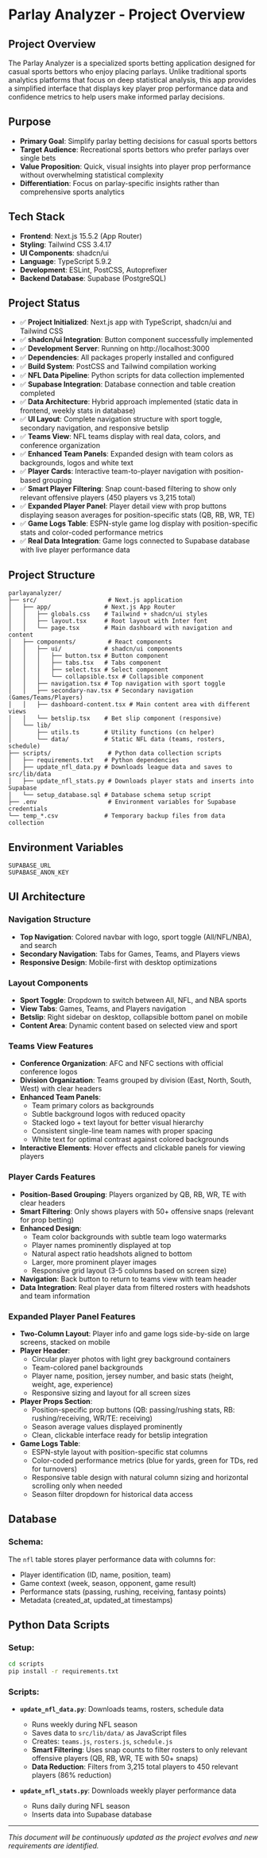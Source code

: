 # Parlay Analyzer - Project Overview

## Project Overview
The Parlay Analyzer is a specialized sports betting application designed for casual sports bettors who enjoy placing parlays. Unlike traditional sports analytics platforms that focus on deep statistical analysis, this app provides a simplified interface that displays key player prop performance data and confidence metrics to help users make informed parlay decisions.

## Purpose
- **Primary Goal**: Simplify parlay betting decisions for casual sports bettors
- **Target Audience**: Recreational sports bettors who prefer parlays over single bets
- **Value Proposition**: Quick, visual insights into player prop performance without overwhelming statistical complexity
- **Differentiation**: Focus on parlay-specific insights rather than comprehensive sports analytics

## Tech Stack
- **Frontend**: Next.js 15.5.2 (App Router)
- **Styling**: Tailwind CSS 3.4.17
- **UI Components**: shadcn/ui
- **Language**: TypeScript 5.9.2
- **Development**: ESLint, PostCSS, Autoprefixer
- **Backend Database**: Supabase (PostgreSQL)

## Project Status
- ✅ **Project Initialized**: Next.js app with TypeScript, shadcn/ui and Tailwind CSS
- ✅ **shadcn/ui Integration**: Button component successfully implemented
- ✅ **Development Server**: Running on http://localhost:3000
- ✅ **Dependencies**: All packages properly installed and configured
- ✅ **Build System**: PostCSS and Tailwind compilation working
- ✅ **NFL Data Pipeline**: Python scripts for data collection implemented
- ✅ **Supabase Integration**: Database connection and table creation completed
- ✅ **Data Architecture**: Hybrid approach implemented (static data in frontend, weekly stats in database)
- ✅ **UI Layout**: Complete navigation structure with sport toggle, secondary navigation, and responsive betslip
- ✅ **Teams View**: NFL teams display with real data, colors, and conference organization
- ✅ **Enhanced Team Panels**: Expanded design with team colors as backgrounds, logos and white text
- ✅ **Player Cards**: Interactive team-to-player navigation with position-based grouping
- ✅ **Smart Player Filtering**: Snap count-based filtering to show only relevant offensive players (450 players vs 3,215 total)
- ✅ **Expanded Player Panel**: Player detail view with prop buttons displaying season averages for position-specific stats (QB, RB, WR, TE)
- ✅ **Game Logs Table**: ESPN-style game log display with position-specific stats and color-coded performance metrics
- ✅ **Real Data Integration**: Game logs connected to Supabase database with live player performance data

## Project Structure
```
parlayanalyzer/
├── src/                    # Next.js application
│   ├── app/               # Next.js App Router
│   │   ├── globals.css    # Tailwind + shadcn/ui styles
│   │   ├── layout.tsx     # Root layout with Inter font
│   │   └── page.tsx       # Main dashboard with navigation and content
│   ├── components/         # React components
│   │   ├── ui/            # shadcn/ui components
│   │   │   ├── button.tsx # Button component
│   │   │   ├── tabs.tsx   # Tabs component
│   │   │   ├── select.tsx # Select component
│   │   │   └── collapsible.tsx # Collapsible component
│   │   ├── navigation.tsx # Top navigation with sport toggle
│   │   ├── secondary-nav.tsx # Secondary navigation (Games/Teams/Players)
│   │   ├── dashboard-content.tsx # Main content area with different views
│   │   └── betslip.tsx    # Bet slip component (responsive)
│   └── lib/
│       ├── utils.ts       # Utility functions (cn helper)
│       └── data/          # Static NFL data (teams, rosters, schedule)
├── scripts/                # Python data collection scripts
│   ├── requirements.txt   # Python dependencies
│   ├── update_nfl_data.py # Downloads league data and saves to src/lib/data
│   ├── update_nfl_stats.py # Downloads player stats and inserts into Supabase
│   └── setup_database.sql # Database schema setup script
├── .env                    # Environment variables for Supabase credentials
└── temp_*.csv             # Temporary backup files from data collection
```

## Environment Variables
```
SUPABASE_URL
SUPABASE_ANON_KEY
```

## UI Architecture

### Navigation Structure
- **Top Navigation**: Colored navbar with logo, sport toggle (All/NFL/NBA), and search
- **Secondary Navigation**: Tabs for Games, Teams, and Players views
- **Responsive Design**: Mobile-first with desktop optimizations

### Layout Components
- **Sport Toggle**: Dropdown to switch between All, NFL, and NBA sports
- **View Tabs**: Games, Teams, and Players navigation
- **Betslip**: Right sidebar on desktop, collapsible bottom panel on mobile
- **Content Area**: Dynamic content based on selected view and sport

### Teams View Features
- **Conference Organization**: AFC and NFC sections with official conference logos
- **Division Organization**: Teams grouped by division (East, North, South, West) with clear headers
- **Enhanced Team Panels**: 
  - Team primary colors as backgrounds
  - Subtle background logos with reduced opacity
  - Stacked logo + text layout for better visual hierarchy
  - Consistent single-line team names with proper spacing
  - White text for optimal contrast against colored backgrounds
- **Interactive Elements**: Hover effects and clickable panels for viewing players

### Player Cards Features
- **Position-Based Grouping**: Players organized by QB, RB, WR, TE with clear headers
- **Smart Filtering**: Only shows players with 50+ offensive snaps (relevant for prop betting)
- **Enhanced Design**: 
  - Team color backgrounds with subtle team logo watermarks
  - Player names prominently displayed at top
  - Natural aspect ratio headshots aligned to bottom
  - Larger, more prominent player images
  - Responsive grid layout (3-5 columns based on screen size)
- **Navigation**: Back button to return to teams view with team header
- **Data Integration**: Real player data from filtered rosters with headshots and team information

### Expanded Player Panel Features
- **Two-Column Layout**: Player info and game logs side-by-side on large screens, stacked on mobile
- **Player Header**: 
  - Circular player photos with light grey background containers
  - Team-colored panel backgrounds
  - Player name, position, jersey number, and basic stats (height, weight, age, experience)
  - Responsive sizing and layout for all screen sizes
- **Player Props Section**: 
  - Position-specific prop buttons (QB: passing/rushing stats, RB: rushing/receiving, WR/TE: receiving)
  - Season average values displayed prominently
  - Clean, clickable interface ready for betslip integration
- **Game Logs Table**: 
  - ESPN-style layout with position-specific stat columns
  - Color-coded performance metrics (blue for yards, green for TDs, red for turnovers)
  - Responsive table design with natural column sizing and horizontal scrolling only when needed
  - Season filter dropdown for historical data access

## Database

### **Schema:**
The `nfl` table stores player performance data with columns for:
- Player identification (ID, name, position, team)
- Game context (week, season, opponent, game result)
- Performance stats (passing, rushing, receiving, fantasy points)
- Metadata (created_at, updated_at timestamps)

## Python Data Scripts

### **Setup:**
```bash
cd scripts
pip install -r requirements.txt
```

### **Scripts:**
- **`update_nfl_data.py`**: Downloads teams, rosters, schedule data
  - Runs weekly during NFL season
  - Saves data to `src/lib/data/` as JavaScript files
  - Creates: `teams.js`, `rosters.js`, `schedule.js`
  - **Smart Filtering**: Uses snap counts to filter rosters to only relevant offensive players (QB, RB, WR, TE with 50+ snaps)
  - **Data Reduction**: Filters from 3,215 total players to 450 relevant players (86% reduction)

- **`update_nfl_stats.py`**: Downloads weekly player performance data
  - Runs daily during NFL season
  - Inserts data into Supabase database


---

*This document will be continuously updated as the project evolves and new requirements are identified.*
